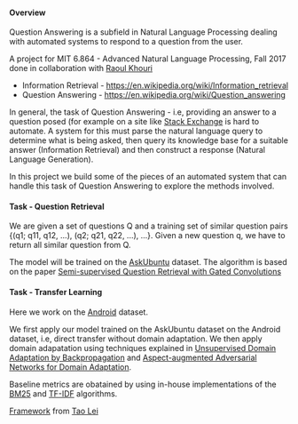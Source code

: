 #### Overview

Question Answering is a subfield in Natural Language Processing dealing with automated systems to respond to a question from the user.

A project for MIT 6.864 - Advanced Natural Language Processing, Fall 2017 done in collaboration with [Raoul Khouri](https://github.com/Keyrat06)

* Information Retrieval - <https://en.wikipedia.org/wiki/Information_retrieval>
* Question Answering - <https://en.wikipedia.org/wiki/Question_answering>

In general, the task of Question Answering - i.e, providing an answer to a question posed (for example on a site like [Stack Exchange](https://stackexchange.com/) is hard to automate. A system for this must parse the natural language query to determine what is being asked, then query its knowledge base for a suitable answer (Information Retrieval) and then construct a response (Natural Language Generation).

In this project we build some of the pieces of an automated system that can handle this task of Question Answering to explore the methods involved.


#### Task - Question Retrieval

We are given a set of questions Q and a training set of similar question pairs {(q1; q11, q12, ...), (q2; q21, q22, ...), ...}. Given a new question q, we have to return all similar question from Q.

The model will be trained on the [AskUbuntu](https://github.com/taolei87/askubuntu) dataset. The algorithm is based on the paper [Semi-supervised Question Retrieval with Gated Convolutions](https://arxiv.org/pdf/1512.05726.pdf)


#### Task - Transfer Learning

Here we work on the [Android](https://github.com/jiangfeng1124/Android) dataset.

We first apply our model trained on the AskUbuntu dataset on the Android dataset, i.e, direct transfer without domain adaptation. We then apply domain adapatation using techniques explained in [Unsupervised Domain Adaptation by Backpropagation](https://arxiv.org/pdf/1409.7495.pdf) and [Aspect-augmented Adversarial Networks for Domain Adaptation](https://arxiv.org/pdf/1701.00188.pdf).


Baseline metrics are obatained by using in-house implementations of the  [BM25](http://www.staff.city.ac.uk/~sb317/papers/foundations_bm25_review.pdf) and [TF-IDF](https://en.wikipedia.org/wiki/Tf%E2%80%93idf) algorithms.

[Framework](https://github.com/taolei87) from [Tao Lei](https://people.csail.mit.edu/taolei/)
